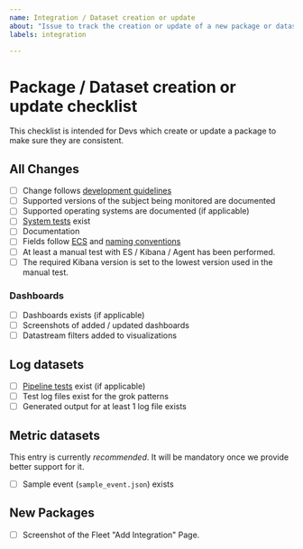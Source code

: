```yaml
---
name: Integration / Dataset creation or update
about: "Issue to track the creation or update of a new package or dataset."
labels: integration

---
```


# Package / Dataset creation or update checklist

This checklist is intended for Devs which create or update a package to make sure they are consistent.

<!--

If the change targets a specific ES / Kibana / Agent version, uncomment this line and specify version.

* [ ] Required Kibana version set to target version: 

-->

## All Changes

* [ ] Change follows [development guidelines](https://github.com/elastic/integrations/tree/master/doc/development/guidelines)
* [ ] Supported versions of the subject being monitored are documented
* [ ] Supported operating systems are documented (if applicable)
* [ ] [System tests](https://github.com/elastic/elastic-package/blob/master/docs/howto/system_testing.md) exist
* [ ] Documentation
* [ ] Fields follow [ECS](https://github.com/elastic/ecs) and [naming conventions](https://www.elastic.co/guide/en/beats/devguide/master/event-conventions.html)
* [ ] At least a manual test with ES / Kibana / Agent has been performed.
* [ ] The required Kibana version is set to the lowest version used in the manual test.

### Dashboards

* [ ] Dashboards exists (if applicable)
* [ ] Screenshots of added / updated dashboards
* [ ] Datastream filters added to visualizations

## Log datasets

* [ ] [Pipeline tests](https://github.com/elastic/elastic-package/blob/master/docs/howto/pipeline_testing.md) exist (if applicable)
* [ ] Test log files exist for the grok patterns
* [ ] Generated output for at least 1 log file exists

## Metric datasets

This entry is currently _recommended_. It will be mandatory once we provide better support for it.

* [ ] Sample event (`sample_event.json`) exists

## New Packages

* [ ] Screenshot of the Fleet "Add Integration" Page.
